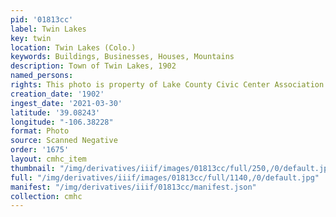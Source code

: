 ```yaml
---
pid: '01813cc'
label: Twin Lakes
key: twin
location: Twin Lakes (Colo.)
keywords: Buildings, Businesses, Houses, Mountains
description: Town of Twin Lakes, 1902
named_persons: 
rights: This photo is property of Lake County Civic Center Association.
creation_date: '1902'
ingest_date: '2021-03-30'
latitude: '39.08243'
longitude: "-106.38228"
format: Photo
source: Scanned Negative
order: '1675'
layout: cmhc_item
thumbnail: "/img/derivatives/iiif/images/01813cc/full/250,/0/default.jpg"
full: "/img/derivatives/iiif/images/01813cc/full/1140,/0/default.jpg"
manifest: "/img/derivatives/iiif/01813cc/manifest.json"
collection: cmhc
---
```

